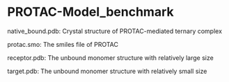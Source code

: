 # PROTAC-Model_benchmark
native_bound.pdb: Crystal structure of PROTAC-mediated ternary complex  
  
protac.smo: The smiles file of PROTAC  
  
receptor.pdb: The unbound monomer structure with relatively large size  
  
target.pdb: The unbound monomer structure with relatively small size
